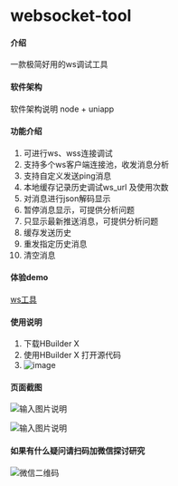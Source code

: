 # websocket-tool

#### 介绍
一款极简好用的ws调试工具

#### 软件架构
软件架构说明
node  + uniapp

#### 功能介绍

1.  可进行ws、wss连接调试 
2.  支持多个ws客户端连接池，收发消息分析
3.  支持自定义发送ping消息
4.  本地缓存记录历史调试ws_url 及使用次数
5.  对消息进行json解码显示
6.  暂停消息显示，可提供分析问题
7.  只显示最新推送消息，可提供分析问题
8.  缓存发送历史
9.  重发指定历史消息
10.  清空消息
#### 体验demo
[ws工具](http://www.ywq2d.com:8089/#/)

#### 使用说明

1.  下载HBuilder X
2.  使用HBuilder X 打开源代码
3.  ![image](https://user-images.githubusercontent.com/35519825/145509938-04cde0c0-efaa-4d78-a4df-bed1a6a69438.png)


#### 页面截图

![输入图片说明](https://images.gitee.com/uploads/images/2021/0813/164419_5df07eff_5287518.png "屏幕截图.png")

![输入图片说明](https://images.gitee.com/uploads/images/2021/0816/113914_e4637d7b_5287518.png "屏幕截图.png")

#### 如果有什么疑问请扫码加微信探讨研究
![微信二维码](https://user-images.githubusercontent.com/35519825/145509755-306ec999-12bc-4fd2-a10a-aaa25247957f.jpg)

